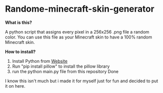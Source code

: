 # Randome-minecraft-skin-generator

**What is this?**

A python script that assigns every pixel in a 256x256 .png file a random color.
You can use this file as your Minecraft skin to have a 100% random Minecraft skin.

**How to install?**

1. Install Python from [Website](https;//www.python.org)
2. Run "pip install pillow" to install the pillow library
3. run the python main.py file from this repository
Done

I know this isn't much but i made it for myself just for fun and decided to put it on here.
